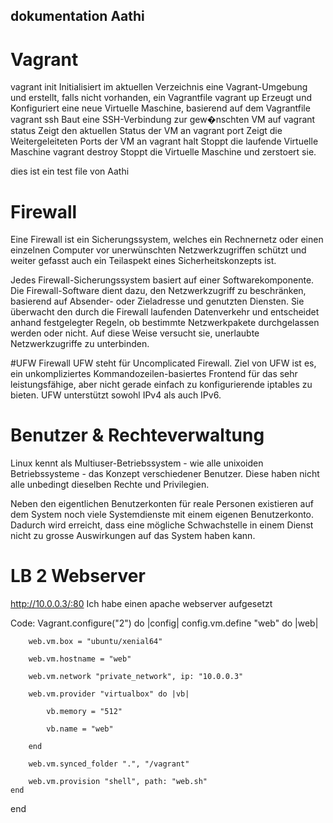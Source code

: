 ﻿
dokumentation
Aathi
-------------

# Vagrant
vagrant init	Initialisiert im aktuellen Verzeichnis eine Vagrant-Umgebung und erstellt, falls nicht vorhanden, ein Vagrantfile
vagrant up	Erzeugt und Konfiguriert eine neue Virtuelle Maschine, basierend auf dem Vagrantfile
vagrant ssh	Baut eine SSH-Verbindung zur gew�nschten VM auf
vagrant status	Zeigt den aktuellen Status der VM an
vagrant port	Zeigt die Weitergeleiteten Ports der VM an
vagrant halt	Stoppt die laufende Virtuelle Maschine
vagrant destroy	Stoppt die Virtuelle Maschine und zerstoert sie.

dies ist ein test file von Aathi

# Firewall
Eine Firewall ist ein Sicherungssystem, welches ein Rechnernetz oder einen einzelnen Computer vor unerwünschten Netzwerkzugriffen schützt und weiter gefasst auch ein Teilaspekt eines Sicherheitskonzepts ist.

Jedes Firewall-Sicherungssystem basiert auf einer Softwarekomponente. Die Firewall-Software dient dazu, den Netzwerkzugriff zu beschränken, basierend auf Absender- oder Zieladresse und genutzten Diensten. Sie überwacht den durch die Firewall laufenden Datenverkehr und entscheidet anhand festgelegter Regeln, ob bestimmte Netzwerkpakete durchgelassen werden oder nicht. Auf diese Weise versucht sie, unerlaubte Netzwerkzugriffe zu unterbinden.

#UFW Firewall
UFW steht für Uncomplicated Firewall. Ziel von UFW ist es, ein unkompliziertes Kommandozeilen-basiertes Frontend für das sehr leistungsfähige, aber nicht gerade einfach zu konfigurierende iptables zu bieten. UFW unterstützt sowohl IPv4 als auch IPv6.

# Benutzer & Rechteverwaltung

Linux kennt als Multiuser-Betriebssystem - wie alle unixoiden Betriebssysteme - das Konzept verschiedener Benutzer. Diese haben nicht alle unbedingt dieselben Rechte und Privilegien.

Neben den eigentlichen Benutzerkonten für reale Personen existieren auf dem System noch viele Systemdienste mit einem eigenen Benutzerkonto. Dadurch wird erreicht, dass eine mögliche Schwachstelle in einem Dienst nicht zu grosse Auswirkungen auf das System haben kann.

# LB 2 Webserver
http://10.0.0.3/:80
Ich habe einen apache webserver aufgesetzt

Code:
Vagrant.configure("2") do |config|
	config.vm.define "web" do |web|
		
		web.vm.box = "ubuntu/xenial64"
		
		web.vm.hostname = "web"
		
		web.vm.network "private_network", ip: "10.0.0.3"
		
		web.vm.provider "virtualbox" do |vb|
			
			vb.memory = "512"
			
			vb.name = "web"
		
		end
		
		web.vm.synced_folder ".", "/vagrant"
		
		web.vm.provision "shell", path: "web.sh"
	end			

end
